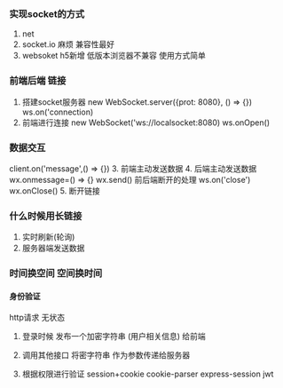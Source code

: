 ### 实现socket的方式
1. net
2. socket.io 麻烦  兼容性最好
3. websoket  h5新增  低版本浏览器不兼容  使用方式简单
### 前端后端 链接
1. 搭建socket服务器  new WebSocket.server({prot: 8080}, () => {})
 ws.on('connection)
 2. 前端进行连接
 new WebSocket('ws://localsocket:8080)
 ws.onOpen()
 ### 数据交互
 client.on('message',() => {})
 3. 前端主动发送数据
 4. 后端主动发送数据
 wx.onmessage=() => {}
 wx.send()
 前后端断开的处理
 ws.on('close')
 wx.onClose()
 5. 断开链接

 ### 什么时候用长链接
 1. 实时刷新(轮询)
 2. 服务器端发送数据


 ### 时间换空间  空间换时间



 #### 身份验证
 http请求  无状态
 1. 登录时候  发布一个加密字符串 (用户相关信息) 给前端

 2. 调用其他接口 将密字符串  作为参数传递给服务器
 3. 根据权限进行验证
 session+cookie
cookie-parser
express-session
 jwt